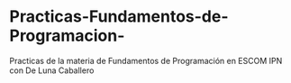 # Practicas-Fundamentos-de-Programacion-
Practicas de la materia de Fundamentos de Programación en ESCOM IPN con De Luna Caballero

